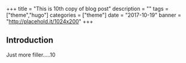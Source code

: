 +++
title = "This is 10th copy of blog post"
description = ""
tags = ["theme","hugo"]
categories = ["theme"]
date = "2017-10-19"
banner = "http://placehold.it/1024x200"
+++


## Introduction

Just more filler.....10


